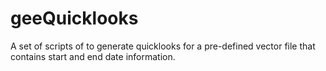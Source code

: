 # geeQuicklooks
A set of scripts of to generate quicklooks for a pre-defined vector file that contains start and end date information. 
